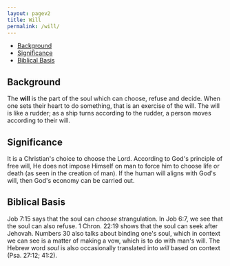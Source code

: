 ```yaml
---
layout: pagev2
title: Will
permalink: /will/
---
```

- [Background](#background)
- [Significance](#significance)
- [Biblical Basis](#biblical-basis)

## Background

The **will** is the part of the soul which can choose, refuse and decide. When one sets their heart to do something, that is an exercise of the will. The will is like a rudder; as a ship turns according to the rudder, a person moves according to their will.  

## Significance

It is a Christian's choice to choose the Lord. According to God's principle of free will, He does not impose Himself on man to force him to choose life or death (as seen in the creation of man). If the human will aligns with God's will, then God's economy can be carried out.

## Biblical Basis

Job 7:15 says that the soul can *choose* strangulation. In Job 6:7, we see that the soul can also refuse. 1 Chron. 22:19 shows that the soul can seek after Jehovah. Numbers 30 also talks about binding one's soul, which in context we can see is a matter of making a vow, which is to do with man's will. The Hebrew word *soul* is also occasionally translated into *will* based on context (Psa. 27:12; 41:2).